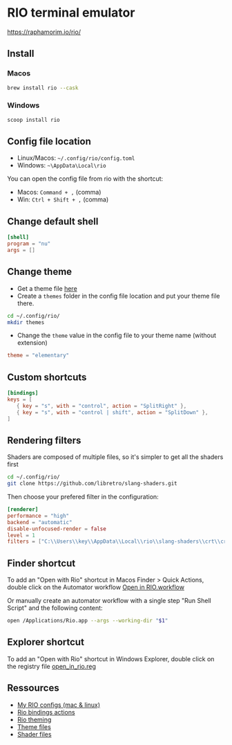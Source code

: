 # RIO terminal emulator

https://raphamorim.io/rio/

## Install

### Macos 

```sh
brew install rio --cask
```
	
### Windows

```sh
scoop install rio
```

## Config file location

- Linux/Macos: `~/.config/rio/config.toml`
- Windows: `~\AppData\Local\rio`

You can open the config file from rio with the shortcut:
- Macos: `Command + ,` (comma)
- Win: `Ctrl + Shift + ,` (comma)

## Change default shell

```toml
[shell]
program = "nu"
args = []
```

## Change theme

- Get a theme file [here](https://github.com/mbadolato/iTerm2-Color-Schemes/tree/master/rio)
- Create a `themes` folder in the config file location and put your theme file there.

```sh
cd ~/.config/rio/
mkdir themes
```

- Change the `theme` value in the config file to your theme name (without extension)

```toml
theme = "elementary"
```

## Custom shortcuts

```toml
[bindings]
keys = [
   { key = "s", with = "control", action = "SplitRight" },
   { key = "s", with = "control | shift", action = "SplitDown" },
]
```

## Rendering filters

Shaders are composed of multiple files, so it's simpler to get all the shaders first
```sh
cd ~/.config/rio/
git clone https://github.com/libretro/slang-shaders.git
```

Then choose your prefered filter in the configuration:
```toml
[renderer]
performance = "high"
backend = "automatic"
disable-unfocused-render = false
level = 1
filters = ["C:\\Users\\key\\AppData\\Local\\rio\\slang-shaders\\crt\\crt-gdv-mini-ultra-trinitron.slangp"]
```

## Finder shortcut

To add an "Open with Rio" shortcut in Macos Finder > Quick Actions, double click on the Automator workflow [Open in RIO.workflow](../assets/rio/Open%20in%20RIO.workflow/)

Or manually create an automator workflow with a single step "Run Shell Script" and the following content:
```sh
open /Applications/Rio.app --args --working-dir "$1"
```

## Explorer shortcut

To add an "Open with Rio" shortcut in Windows Explorer, double click on the registry file [open_in_rio.reg](../assets/rio/open_in_eio.reg)

## Ressources
- [My RIO configs (mac & linux)](../assets/rio/)
- [Rio bindings actions](https://raphamorim.io/rio/docs/config/bindings/#action)
- [Rio theming](https://raphamorim.io/rio/docs/config/theme)
- [Theme files](https://github.com/mbadolato/iTerm2-Color-Schemes/tree/master/rio)
- [Shader files](https://github.com/libretro/slang-shaders)